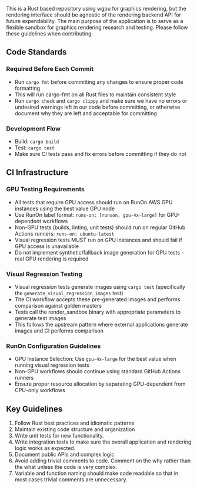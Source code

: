 This is a Rust based repository using wgpu for graphics rendering, but the rendering interface should be agnostic of the rendering backend API for future expendability. The main purpose of the application is to serve as a flexible sandbox for graphics rendering research and testing. Please follow these guidelines when contributing:

## Code Standards

### Required Before Each Commit
- Run `cargo fmt` before committing any changes to ensure proper code formatting
- This will run cargo-fmt on all Rust files to maintain consistent style
- Run `cargo check` and `cargo clippy` and make sure we have no errors or undesired warnings left in our code before committing, or otherwise document why they are left and acceptable for committing

### Development Flow
- Build: `cargo build`
- Test: `cargo test`
- Make sure CI tests pass and fix errors before committing if they do not

## CI Infrastructure

### GPU Testing Requirements
- All tests that require GPU access should run on RunOn AWS GPU instances using the best value GPU node
- Use RunOn label format: `runs-on: [runson, gpu-4x-large]` for GPU-dependent workflows
- Non-GPU tests (builds, linting, unit tests) should run on regular GitHub Actions runners: `runs-on: ubuntu-latest`
- Visual regression tests MUST run on GPU instances and should fail if GPU access is unavailable
- Do not implement synthetic/fallback image generation for GPU tests - real GPU rendering is required

### Visual Regression Testing
- Visual regression tests generate images using `cargo test` (specifically the `generate_visual_regression_images` test)
- The CI workflow accepts these pre-generated images and performs comparison against golden masters
- Tests call the render_sandbox binary with appropriate parameters to generate test images
- This follows the upstream pattern where external applications generate images and CI performs comparison

### RunOn Configuration Guidelines
- GPU Instance Selection: Use `gpu-4x-large` for the best value when running visual regression tests
- Non-GPU workflows should continue using standard GitHub Actions runners
- Ensure proper resource allocation by separating GPU-dependent from CPU-only workflows

## Key Guidelines
1. Follow Rust best practices and idiomatic patterns
2. Maintain existing code structure and organization
4. Write unit tests for new functionality.
5. Write integration tests to make sure the overall application and rendering logic works as expected.
6. Document public APIs and complex logic.
7. Avoid adding trivial comments to code. Comment on the why rather than the what unless the code is very complex. 
8. Variable and function naming should make code readable so that in most cases trivial comments are unnecessary.
